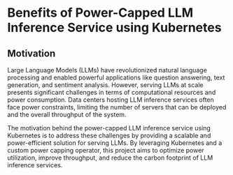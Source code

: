 # Benefits of Power-Capped LLM Inference Service using Kubernetes

## Motivation

Large Language Models (LLMs) have revolutionized natural language processing and enabled powerful applications like
question answering, text generation, and sentiment analysis. However, serving LLMs at scale presents significant
challenges in terms of computational resources and power consumption. Data centers hosting LLM inference services often
face power constraints, limiting the number of servers that can be deployed and the overall throughput of the system.

The motivation behind the power-capped LLM inference service using Kubernetes is to address these challenges by
providing a scalable and power-efficient solution for serving LLMs. By leveraging Kubernetes and a custom power capping
operator, this project aims to optimize power utilization, improve throughput, and reduce the carbon footprint of LLM
inference services.
